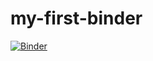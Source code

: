 # my-first-binder
[![Binder](https://mybinder.org/badge_logo.svg)](https://mybinder.org/v2/gh/https%3A%2F%2Fghttps%3A%2F%2Fgithub.com%2Fmarafuera%2Fmy-first-binderthub.com%2Fmarafuera%2Fmy-first-binder.git/HEAD)
